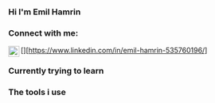 ### Hi I'm Emil Hamrin

### Connect with me:


[<img align="left" alt="e-hamrin | LinkedIn" width="22px" src="https://cdn.jsdelivr.net/npm/simple-icons@v3/icons/linkedin.svg" />][https://www.linkedin.com/in/emil-hamrin-535760196/]


### Currently trying to learn



### The tools i use 
